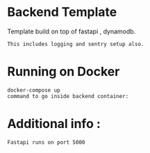 # Backend Template
Template build on top of fastapi , dynamodb.
```
This includes logging and sentry setup also.

```
# Running on Docker

```
docker-compose up
command to go inside backend container: 
```

# Additional info :
```
Fastapi runs on port 5000
```